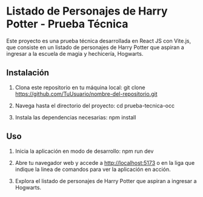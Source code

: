 # Listado de Personajes de Harry Potter - Prueba Técnica

Este proyecto es una prueba técnica desarrollada en React JS con Vite.js, que consiste en un listado de personajes de Harry Potter que aspiran a ingresar a la escuela de magia y hechicería, Hogwarts.

## Instalación
1. Clona este repositorio en tu máquina local:
git clone https://github.com/TuUsuario/nombre-del-repositorio.git


2. Navega hasta el directorio del proyecto:
cd prueba-tecnica-occ

3. Instala las dependencias necesarias:
npm install

## Uso
1. Inicia la aplicación en modo de desarrollo:
npm run dev

2. Abre tu navegador web y accede a [http://localhost:5173](http://localhost:5173) o en la liga que indique la linea de comandos para ver la aplicación en acción.

3. Explora el listado de personajes de Harry Potter que aspiran a ingresar a Hogwarts.
